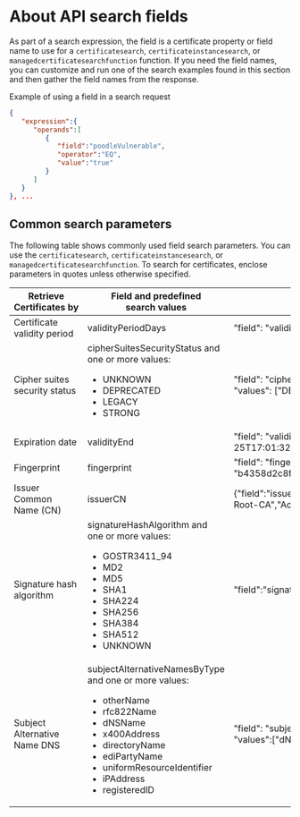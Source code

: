 # About API search fields

As part of a search expression, the field is a certificate property or field
name to use for a `certificatesearch`, `certificateinstancesearch`, or
`managedcertificatesearchfunction` function. If you need the field names, you
can customize and run one of the search examples found in this section and then
gather the field names from the response.

Example of using a field in a search request 

```json
{
   "expression":{
      "operands":[
         {
            "field":"poodleVulnerable",
            "operator":"EQ",
            "value":"true"
         }
      ]
   }
}, ...
```
   
## Common search parameters
  
The following table shows commonly used field search parameters. You can use the
`certificatesearch`, `certificateinstancesearch`, or
`managedcertificatesearchfunction`. To search for certificates, enclose
parameters in quotes unless otherwise specified. 

  |Retrieve Certificates&nbsp;by | Field and predefined<br> search values | Example search expression |
  | ----------- | ----------- | ----------- |
| Certificate validity period | validityPeriodDays | "field": "validityPeriodDays","operator": "LT","value": 10 |
| Cipher suites security status | cipherSuitesSecurityStatus and one or more values: <ul><li>UNKNOWN</li><li>DEPRECATED</li><li>LEGACY</li><li>STRONG</li></ul>| "field": "cipherSuitesSecurityStatus", "operator": "MATCH", "values": ["DEPRECATED", "UNKNOWN"] |
| Expiration date | validityEnd |"field": "validityEnd", "operator":"MATCH", "value":"2018-01-25T17:01:32.000+0000"|
| Fingerprint | fingerprint | "field": "fingerprint", "operator": "FIND", "value": "b4358d2c8f6567080b9cb0d58b0bcfaa64630752" |
| Issuer Common Name (CN) |issuerCN |{"field":"issuerCN","operator":"MATCH","values":["traininglab-Root-CA","Acme"]} |
| Signature hash algorithm | signatureHashAlgorithm and one or more values:  <ul><li>GOSTR3411_94</li><li>MD2</li><li>MD5</li><li>SHA1</li><li>SHA224</li><li>SHA256</li><li>SHA384</li><li>SHA512</li><li>UNKNOWN</li></ul>| "field":"signatureHashAlgorithm","operator":"EQ","value":"SHA1" |
| Subject Alternative Name DNS |  subjectAlternativeNamesByType and one or more values: <ul><li><span class>otherName</span></li><li><span class>rfc822Name</span></li><li><span class>dNSName</span></li><li><span class>x400Address</span></li><li><span class>directoryName</span></li><li><span class>ediPartyName</span></li><li><span class>uniformResourceIdentifier</span></li><li><span class>iPAddress</span></li><li><span class>registeredID</span></li></ul> | "field": "subjectAlternativeNamesByType", "operator":"MATCH", "values":["dNSName", "directoryName"] |